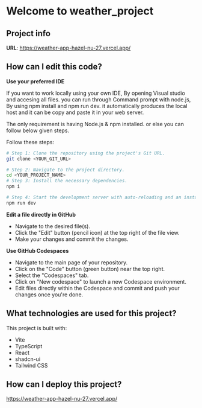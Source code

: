 # Welcome to weather_project

## Project info

**URL**: https://weather-app-hazel-nu-27.vercel.app/

## How can I edit this code?

**Use your preferred IDE**

If you want to work locally using your own IDE, By opening Visual studio and accesing all files. you can run through Command prompt with node.js, By using npm install and npm run dev. it automatically produces the local host and it can be copy and paste it in your web server.

The only requirement is having Node.js & npm installed.
or else you can follow below given steps. 

Follow these steps:

```sh
# Step 1: Clone the repository using the project's Git URL.
git clone <YOUR_GIT_URL>

# Step 2: Navigate to the project directory.
cd <YOUR_PROJECT_NAME>
# Step 3: Install the necessary dependencies.
npm i

# Step 4: Start the development server with auto-reloading and an instant preview.
npm run dev
```

**Edit a file directly in GitHub**

- Navigate to the desired file(s).
- Click the "Edit" button (pencil icon) at the top right of the file view.
- Make your changes and commit the changes.

**Use GitHub Codespaces**

- Navigate to the main page of your repository.
- Click on the "Code" button (green button) near the top right.
- Select the "Codespaces" tab.
- Click on "New codespace" to launch a new Codespace environment.
- Edit files directly within the Codespace and commit and push your changes once you're done.

## What technologies are used for this project?

This project is built with:

- Vite
- TypeScript
- React
- shadcn-ui
- Tailwind CSS

## How can I deploy this project?


https://weather-app-hazel-nu-27.vercel.app/


